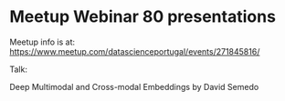 # Meetup Webinar 80 presentations

Meetup info is at: https://www.meetup.com/datascienceportugal/events/271845816/

Talk:

Deep Multimodal and Cross-modal Embeddings by David Semedo


